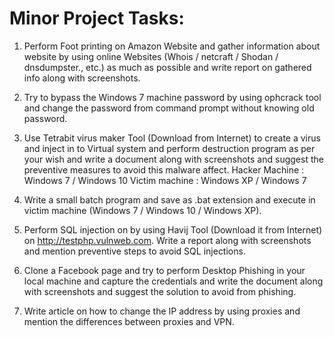 # Minor Project Tasks:

1. Perform Foot printing on Amazon Website and gather information about website by using online Websites (Whois / netcraft / Shodan / dnsdumpster., etc.) as much as possible and write report on gathered info along with screenshots.

2. Try to bypass the Windows 7 machine password by using ophcrack tool and change the password from command prompt without knowing old password.

3. Use Tetrabit virus maker Tool (Download from Internet) to create a virus and inject in to Virtual system and perform destruction program as per your wish and write a document along with screenshots and suggest the preventive measures to avoid this malware affect.
Hacker Machine : Windows 7 / Windows 10 
Victim machine : Windows XP / Windows 7

4. Write a small batch program and save as .bat extension and execute in victim machine (Windows 7 / Windows 10 / Windows XP).

5. Perform SQL injection on by using Havij Tool (Download it from Internet) on http://testphp.vulnweb.com. Write a report along with screenshots and mention preventive steps to avoid SQL injections.

6. Clone a Facebook page and try to perform Desktop Phishing in your local machine and capture the credentials and write the document along with screenshots and suggest the solution to avoid from phishing.

7. Write article on how to change the IP address by using proxies and mention the differences between proxies and VPN.
